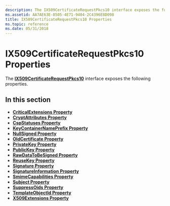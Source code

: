 ```yaml
---
description: The IX509CertificateRequestPkcs10 interface exposes the following properties.
ms.assetid: AA7AE63E-8505-4E71-9404-2C4396E8D098
title: IX509CertificateRequestPkcs10 Properties
ms.topic: reference
ms.date: 05/31/2018
---
```


# IX509CertificateRequestPkcs10 Properties

The [**IX509CertificateRequestPkcs10**](/windows/desktop/api/CertEnroll/nn-certenroll-ix509certificaterequestpkcs10) interface exposes the following properties.

## In this section

-   [**CriticalExtensions Property**](/windows/desktop/api/CertEnroll/nf-certenroll-ix509certificaterequestpkcs10-get_criticalextensions)
-   [**CryptAttributes Property**](/windows/desktop/api/CertEnroll/nf-certenroll-ix509certificaterequestpkcs10-get_cryptattributes)
-   [**CspStatuses Property**](/windows/desktop/api/CertEnroll/nf-certenroll-ix509certificaterequestpkcs10-get_cspstatuses)
-   [**KeyContainerNamePrefix Property**](/windows/desktop/api/CertEnroll/nf-certenroll-ix509certificaterequestpkcs10-get_keycontainernameprefix)
-   [**NullSigned Property**](/windows/desktop/api/CertEnroll/nf-certenroll-ix509certificaterequestpkcs10-get_nullsigned)
-   [**OldCertificate Property**](/windows/desktop/api/CertEnroll/nf-certenroll-ix509certificaterequestpkcs10-get_oldcertificate)
-   [**PrivateKey Property**](/windows/desktop/api/CertEnroll/nf-certenroll-ix509certificaterequestpkcs10-get_privatekey)
-   [**PublicKey Property**](/windows/desktop/api/CertEnroll/nf-certenroll-ix509certificaterequestpkcs10-get_publickey)
-   [**RawDataToBeSigned Property**](/windows/desktop/api/CertEnroll/nf-certenroll-ix509certificaterequestpkcs10-get_rawdatatobesigned)
-   [**ReuseKey Property**](/windows/desktop/api/CertEnroll/nf-certenroll-ix509certificaterequestpkcs10-get_reusekey)
-   [**Signature Property**](/windows/desktop/api/CertEnroll/nf-certenroll-ix509certificaterequestpkcs10-get_signature)
-   [**SignatureInformation Property**](/windows/desktop/api/CertEnroll/nf-certenroll-ix509certificaterequestpkcs10-get_signatureinformation)
-   [**SmimeCapabilities Property**](/windows/desktop/api/CertEnroll/nf-certenroll-ix509certificaterequestpkcs10-get_smimecapabilities)
-   [**Subject Property**](/windows/desktop/api/CertEnroll/nf-certenroll-ix509certificaterequestpkcs10-get_subject)
-   [**SuppressOids Property**](/windows/desktop/api/CertEnroll/nf-certenroll-ix509certificaterequestpkcs10-get_suppressoids)
-   [**TemplateObjectId Property**](/windows/desktop/api/CertEnroll/nf-certenroll-ix509certificaterequestpkcs10-get_templateobjectid)
-   [**X509Extensions Property**](/windows/desktop/api/CertEnroll/nf-certenroll-ix509certificaterequestpkcs10-get_x509extensions)

 

 



